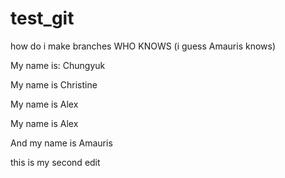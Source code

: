 # test_git
how do i make branches WHO KNOWS
(i guess Amauris knows)

My name is:
Chungyuk

My name is Christine


My name is Alex


My name is Alex





And my name is Amauris


this  is my second edit 
